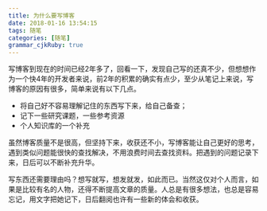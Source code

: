 ```yaml
---
title: 为什么要写博客
date: 2018-01-16 13:54:15
tags: 随笔
categories: [随笔]
grammar_cjkRuby: true
---
```


写博客到现在的时间已经2年多了，回看一下，发现自己写的还真不少，但想想作为一个快4年的开发者来说，前2年的积累的确实有点少，至少从笔记上来说，写博客的原因有很多，简单来说有以下几点。

- 将自己好不容易理解记住的东西写下来，给自己备查；
- 记下一些研究课题，一些参考资源
- 个人知识库的一个补充


​      虽然博客质量不是很高，但坚持下来，收获还不小，写博客能让自己更好的思考，遇到类似问题能很快的查找解决，不用浪费时间去查找资料。把遇到的问题记录下来，日后可以不断补充升华。

​	写东西还需要理由吗？想写就写，想发就发，如此而已。当然这仅对个人而言，如果是比较有名的人物，还得不断提高文章的质量。人总是有很多想法，也总是容易忘记，用文字把她记下，日后翻阅也许有一些新的体会和收获。